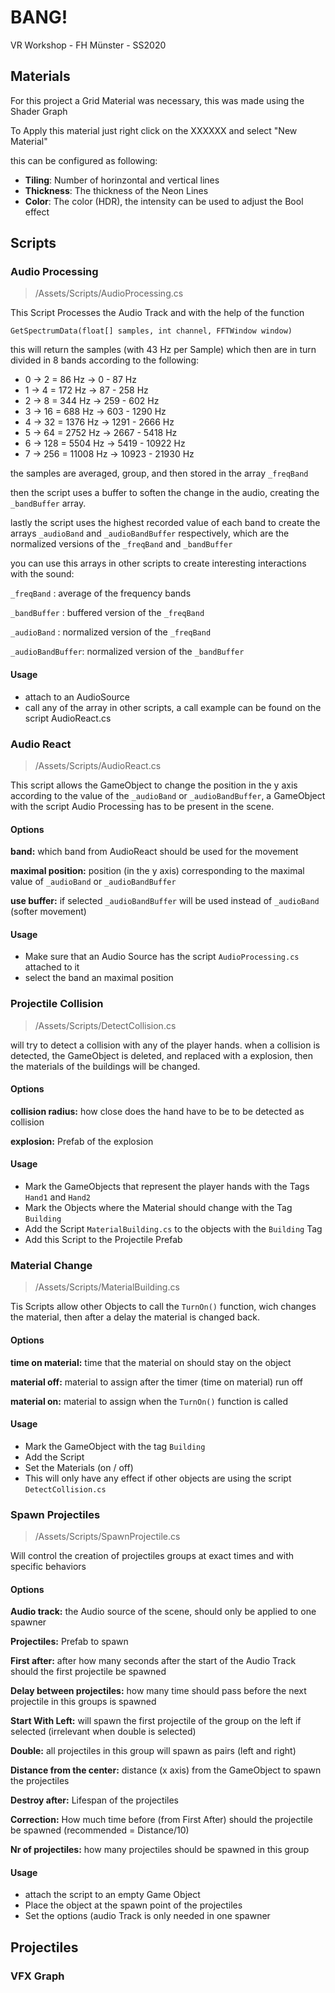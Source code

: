 # BANG!

VR Workshop - FH Münster - SS2020

## Materials

For this project a Grid Material was necessary, this was made using the Shader Graph

To Apply this material just right click on the XXXXXX and select "New Material"

this can be configured as following:

- **Tiling**: Number of horinzontal and vertical lines
- **Thickness**: The thickness of the Neon Lines
- **Color**: The color (HDR), the intensity can be used to adjust the Bool effect

## Scripts

### Audio Processing

> /Assets/Scripts/AudioProcessing.cs

This Script Processes the Audio Track and with the help of the function

`GetSpectrumData(float[] samples, int channel, FFTWindow window)`

this will return the samples (with 43 Hz per Sample) which then are in turn divided in 8 bands according to the following:

- 0 -> 2 = 86 Hz -> 0 - 87 Hz
- 1 -> 4 = 172 Hz -> 87 - 258 Hz
- 2 -> 8 = 344 Hz -> 259 - 602 Hz
- 3 -> 16 = 688 Hz -> 603 - 1290 Hz
- 4 -> 32 = 1376 Hz -> 1291 - 2666 Hz
- 5 -> 64 = 2752 Hz -> 2667 - 5418 Hz
- 6 -> 128 = 5504 Hz -> 5419 - 10922 Hz
- 7 -> 256 = 11008 Hz -> 10923 - 21930 Hz

the samples are averaged, group, and then stored in the array `_freqBand`

then the script uses a buffer to soften the change in the audio, creating the `_bandBuffer` array.

lastly the script uses the highest recorded value of each band to create the arrays `_audioBand` and `_audioBandBuffer` respectively, which are the normalized versions of the `_freqBand` and `_bandBuffer`

you can use this arrays in other scripts to create interesting interactions with the sound:

`_freqBand` : average of the frequency bands

`_bandBuffer` : buffered version of the `_freqBand`

`_audioBand` : normalized version of the `_freqBand`

`_audioBandBuffer`: normalized version of the `_bandBuffer`

#### Usage

- attach to an AudioSource
- call any of the array in other scripts, a call example can be found on the script AudioReact.cs

### Audio React

> /Assets/Scripts/AudioReact.cs

This script allows the GameObject to change the position in the y axis according to the value of the `_audioBand` or `_audioBandBuffer`, a GameObject with the script Audio Processing has to be present in the scene.

#### Options

**band:** which band from AudioReact should be used for the movement

**maximal position:** position (in the y axis) corresponding to the maximal value of `_audioBand` or `_audioBandBuffer`

**use buffer:** if selected `_audioBandBuffer` will be used instead of `_audioBand` (softer movement)

#### Usage

- Make sure that an Audio Source has the script `AudioProcessing.cs` attached to it
- select the band an maximal position

### Projectile Collision

> /Assets/Scripts/DetectCollision.cs

will try to detect a collision with any of the player hands. when a collision is detected, the GameObject is deleted, and replaced with a explosion, then the materials of the buildings will be changed.

#### Options

**collision radius:** how close does the hand have to be to be detected as collision

**explosion:** Prefab of the explosion

#### Usage

- Mark the GameObjects that represent the player hands with the Tags `Hand1` and `Hand2`
- Mark the Objects where the Material should change with the Tag `Building`
- Add the Script `MaterialBuilding.cs` to the objects with the `Building` Tag
- Add this Script to the Projectile Prefab

### Material Change

> /Assets/Scripts/MaterialBuilding.cs

Tis Scripts allow other Objects to call the `TurnOn()` function, wich changes the material, then after a delay the material is changed back.

#### Options

**time on material:** time that the material on should stay on the object

**material off:** material to assign after the timer (time on material) run off

**material on:** material to assign when the `TurnOn()` function is called

#### Usage

- Mark the GameObject with the tag `Building`
- Add the Script
- Set the Materials (on / off)
- This will only have any effect if other objects are using the script `DetectCollision.cs`

### Spawn Projectiles

> /Assets/Scripts/SpawnProjectile.cs

Will control the creation of projectiles groups at exact times and with specific behaviors

#### Options

**Audio track:** the Audio source of the scene, should only be applied to one spawner

**Projectiles:** Prefab to spawn

**First after:** after how many seconds after the start of the Audio Track should the first projectile be spawned

**Delay between projectiles:** how many time should pass before the next projectile in this groups is spawned

**Start With Left:** will spawn the first projectile of the group on the left if selected (irrelevant when double is selected)

**Double:** all projectiles in this group will spawn as pairs (left and right)

**Distance from the center:** distance (x axis) from the GameObject to spawn the projectiles

**Destroy after:** Lifespan of the projectiles

**Correction:** How much time before (from First After) should the projectile be spawned (recommended = Distance/10)

**Nr of projectiles:** how many projectiles should be spawned in this group

#### Usage

- attach the script to an empty Game Object
- Place the object at the spawn point of the projectiles
- Set the options (audio Track is only needed in one spawner

## Projectiles

### VFX Graph